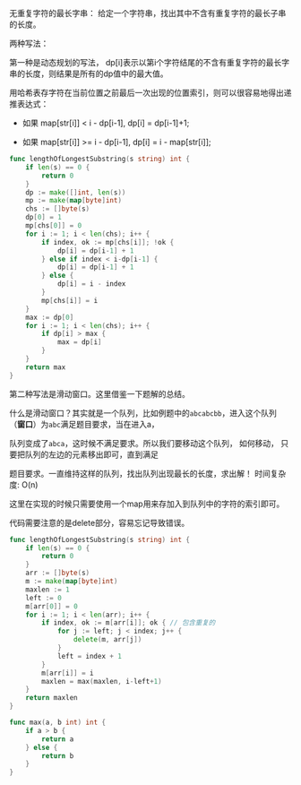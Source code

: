 无重复字符的最长字串： 给定一个字符串，找出其中不含有重复字符的最长子串的长度。

两种写法：

第一种是动态规划的写法， dp[i]表示以第i个字符结尾的不含有重复字符的最长字串的长度，则结果是所有的dp值中的最大值。

用哈希表存字符在当前位置之前最后一次出现的位置索引，则可以很容易地得出递推表达式：

+ 如果 map[str[i]] < i - dp[i-1], dp[i] = dp[i-1]+1;

+ 如果 map[str[i]] >= i - dp[i-1], dp[i] = i - map[str[i]];

```go
func lengthOfLongestSubstring(s string) int {
	if len(s) == 0 {
		return 0
	}
	dp := make([]int, len(s))
	mp := make(map[byte]int)
	chs := []byte(s)
	dp[0] = 1
	mp[chs[0]] = 0
	for i := 1; i < len(chs); i++ {
		if index, ok := mp[chs[i]]; !ok {
			dp[i] = dp[i-1] + 1
		} else if index < i-dp[i-1] {
			dp[i] = dp[i-1] + 1
		} else {
			dp[i] = i - index
		}
		mp[chs[i]] = i
	}
	max := dp[0]
	for i := 1; i < len(chs); i++ {
		if dp[i] > max {
			max = dp[i]
		}
	}
	return max
}
```

第二种写法是滑动窗口。这里借鉴一下题解的总结。

什么是滑动窗口？其实就是一个队列，比如例题中的`abcabcbb`，进入这个队列（**窗口**）为`abc`满足题目要求，当在进入a，

队列变成了`abca`，这时候不满足要求。所以我们要移动这个队列， 如何移动， 只要把队列的左边的元素移出即可，直到满足

题目要求。一直维持这样的队列，找出队列出现最长的长度，求出解！ 时间复杂度: O(n)

这里在实现的时候只需要使用一个map用来存加入到队列中的字符的索引即可。

代码需要注意的是delete部分，容易忘记导致错误。


```go
func lengthOfLongestSubstring(s string) int {
	if len(s) == 0 {
		return 0
	}
	arr := []byte(s)
	m := make(map[byte]int)
	maxlen := 1
	left := 0
	m[arr[0]] = 0
	for i := 1; i < len(arr); i++ {
		if index, ok := m[arr[i]]; ok { // 包含重复的
			for j := left; j < index; j++ {
				delete(m, arr[j])
			}
			left = index + 1
		}
		m[arr[i]] = i
		maxlen = max(maxlen, i-left+1)
	}
	return maxlen
}

func max(a, b int) int {
	if a > b {
		return a
	} else {
		return b
	}
}
```